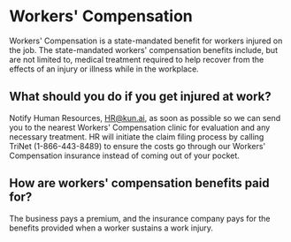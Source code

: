 # Workers' Compensation

Workers' Compensation is a state-mandated benefit for workers injured on the job. The state-mandated workers' compensation benefits include, but are not limited to, medical treatment required to help recover from the effects of an injury or illness while in the workplace.

## What should you do if you get injured at work?

Notify Human Resources, HR@kun.ai, as soon as possible so we can send you to the nearest Workers' Compensation clinic for evaluation and any necessary treatment. HR will initiate the claim filing process by calling TriNet (1-866-443-8489) to ensure the costs go through our Workers' Compensation insurance instead of coming out of your pocket.

## How are workers' compensation benefits paid for?

The business pays a premium, and the insurance company pays for the benefits provided when a worker sustains a work injury.
